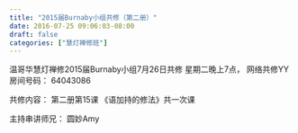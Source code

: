 ```yaml
---
title: "2015届Burnaby小组共修（第二册）"
date: 2016-07-25 09:06:03-08:00
draft: false
categories: ["慧灯禅修班"]
---
```

温哥华慧灯禅修2015届Burnaby小组7月26日共修
星期二晚上7点，
网络共修YY房间号码： 64043086

共修内容：
第二册第15课 《语加持的修法》共一次课

主持串讲师兄： 圆妙Amy
